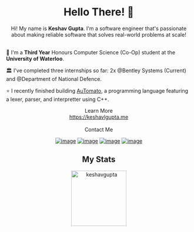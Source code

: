 <h1 align="center"> Hello There! 👋 </h1> 
<!--
General kenobi...
-->

<div align="center">
  Hi! My name is <b>Keshav Gupta</b>. I'm a software engineer that's passionate about making reliable software that solves real-world problems at scale!
  <br/>
  <br/>
</div>

🏫 I'm a <b>Third Year</b> Honours Computer Science (Co-Op) student at the <b>University of Waterloo</b>.

🏛️ I've completed three internships so far: 2x @Bentley Systems (Current) and @Department of National Defence.

⭐ I recently finished building <a href="https://github.com/Kggupta/AuTomato" target="_blank">AuTomato</a>, a programming language featuring a lexer, parser, and interpretter using C++.
 
<div align="center">
  Learn More
  <br/>
  <a href="https://keshavlgupta.me" target="_blank">https://keshavlgupta.me</a>
</div>

<br/>
<div align="center">
  Contact Me
  <br/>
</div>

<div align="center">

[![image](https://img.shields.io/badge/LinkedIn-0077B5?style=for-the-badge&logo=linkedin&logoColor=white)](https://www.linkedin.com/in/keshavlgupta/)
[![image](https://img.shields.io/badge/GitHub-100000?style=for-the-badge&logo=github&logoColor=white)](https://github.com/Kggupta)
[![image](https://img.shields.io/badge/EMail-0078D4?style=for-the-badge&logo=microsoft-outlook&logoColor=white)](mailto:keshav.gupta@uwaterloo.ca)
[![image](https://img.shields.io/badge/Instagram-E4405F?style=for-the-badge&logo=instagram&logoColor=white)](https://www.instagram.com/_kkeshavg/)

</div>

<h2 align="center">My Stats</h1>

<div align= "center">
  <img height="150" src="https://github-readme-streak-stats.herokuapp.com/?user=Kggupta&theme=dark" alt="keshavgupta" />
</div>
